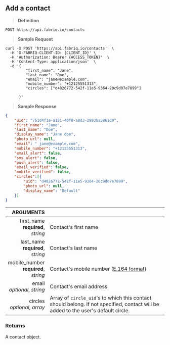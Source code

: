 ## Add a contact

> **Definition**

```text
POST https://api.fabriq.io/contacts
```

> **Sample Request**

```shell
curl -X POST 'https://api.fabriq.io/contacts'  \
  -H 'X-FABRIQ-CLIENT-ID: {CLIENT_ID}' \
  -H 'Authorization: Bearer {ACCESS_TOKEN}'  \
  -H 'Content-Type: application/json'  \
  -d '{                                        
         "first_name": "Jane",                    
         "last_name": "Doe",                    
         "email": "jane@example.com",                    
         "mobile_number": "+12125551313",
         "circles": ["d4826772-542f-11e5-9364-20c9d07e7899"]

      }'
```

> **Sample Response**

```json
{
    "uid": "761d4f1a-a121-40f8-a8d3-2993ba5861d9",
    "first_name": "Jane",
    "last_name": "Doe",
    "display_name": "Jane doe",
    "photo_url": null,
    "email": " jane@example.com",
    "mobile_number": "+12125551313",
    "email_alert": false,
    "sms_alert": false,
    "push_alert": false,
    "email_verified": false,
    "mobile_verified": false,
    "circles":[{
        "uid": "d4826772-542f-11e5-9364-20c9d07e7899",
        "photo_url": null,
        "display_name": "Default"
    }]
}
```

ARGUMENTS ||
---------:        | -----------
first_name<br>**required**, *string* | Contact's first name
last_name<br>**required**, *string*  | Contact's last name
mobile_number<br>**required**, *string*  | Contact's mobile number  ([E.164 format](https://en.wikipedia.org/wiki/E.164))
email<br>*optional*, *string*  | Contact's email address
circles<br>*optional*, *array*  | Array of `circle_uid`'s to which this contact should belong. If not specified, contact will be added to the user's default circle.


### Returns
A contact object.
